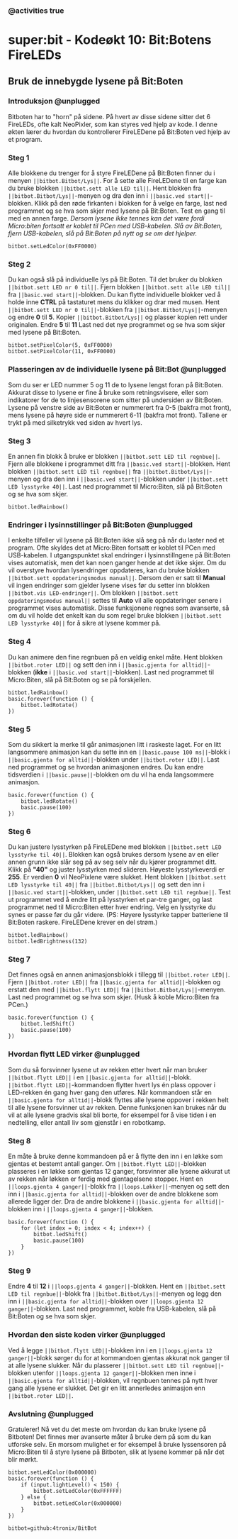 ### @activities true

# super:bit - Kodeøkt 10: Bit:Botens FireLEDs
## Bruk de innebygde lysene på Bit:Boten
### Introduksjon @unplugged

Bitboten har to "horn" på sidene.
På hvert av disse sidene sitter det 6 FireLEDs, ofte kalt NeoPixler, som kan styres ved hjelp av kode.
I denne økten lærer du hvordan du kontrollerer FireLEDene på Bit:Boten ved hjelp av et program.

### Steg 1

Alle blokkene du trenger for å styre FireLEDene på Bit:Boten finner du i menyen ``||bitbot.Bitbot/Lys||``.
For å sette alle FireLEDene til en farge kan du bruke blokken ``||bitbot.sett alle LED til||``.
Hent blokken fra ``||bitbot.Bitbot/Lys||``-menyen og dra den inn i ``||basic.ved start||``-blokken.
Klikk på den røde firkanten i blokken for å velge en farge, last ned programmet og se hva som skjer med lysene på Bit:Boten.
Test en gang til med en annen farge.
*Dersom lysene ikke tennes kan det være fordi Micro:biten fortsatt er koblet til PCen med USB-kabelen.
Slå av Bit:Boten, fjern USB-kabelen, slå på Bit:Boten på nytt og se om det hjelper.*


```blocks
bitbot.setLedColor(0xFF0000)
```

### Steg 2

Du kan også slå på individuelle lys på Bit:Boten.
Til det bruker du blokken ``||bitbot.sett LED nr 0 til||``.
Fjern blokken ``||bitbot.sett alle LED til||`` fra ``||basic.ved start||``-blokken.
Du kan flytte individuelle blokker ved å holde inne **CTRL** på tastaturet mens du klikker og drar med musen.
Hent ``||bitbot.sett LED nr 0 til||``-blokken fra ``||bitbot.Bitbot/Lys||``-menyen og endre **0** til **5**.
Kopier ``||bitbot.Bitbot/Lys||`` og plasser kopien rett under originalen.
Endre **5** til **11**
Last ned det nye programmet og se hva som skjer med lysene på Bit:Boten.

```blocks
bitbot.setPixelColor(5, 0xFF0000)
bitbot.setPixelColor(11, 0xFF0000)
```

### Plasseringen av de individuelle lysene på Bit:Bot @unplugged

Som du ser er LED nummer 5 og 11 de to lysene lengst foran på Bit:Boten.
Akkurat disse to lysene er fine å bruke som retningsvisere, eller som indikatorer for de to linjesensorene som sitter på undersiden av Bit:Boten.
Lysene på venstre side av Bit:Boten er nummerert fra 0-5 (bakfra mot front), mens lysene på høyre side er nummerert 6-11 (bakfra mot front).
Tallene er trykt på med silketrykk ved siden av hvert lys.

### Steg 3

En annen fin blokk å bruke er blokken ``||bitbot.sett LED til regnbue||``.
Fjern alle blokkene i programmet ditt fra ``||basic.ved start||``-blokken.
Hent blokken ``||bitbot.sett LED til regnbue||`` fra ``||bitbot.Bitbot/Lys||``-menyen og dra den inn i ``||basic.ved start||``-blokken under ``||bitbot.sett LED lysstyrke 40||``.
Last ned programmet til Micro:Biten, slå på Bit:Boten og se hva som skjer.

```blocks
bitbot.ledRainbow()
```

### Endringer i lysinnstillinger på Bit:Boten @unplugged

I enkelte tilfeller vil lysene på Bit:Boten ikke slå seg på når du laster ned et program.
Ofte skyldes det at Micro:Biten fortsatt er koblet til PCen med USB-kabelen.
I utgangspunktet skal endringer i lysinnstillngene på Bit:Boten vises automatisk, men det kan noen ganger hende at det ikke skjer.
Om du vil overstyre hvordan lysendringer oppdateres, kan du bruke blokken ``||bitbot.sett oppdateringsmodus manual||``.
Dersom den er satt til **Manual** vil ingen endringer som gjelder lysene vises før du setter inn blokken ``||bitbot.vis LED-endringer||``.
Om blokken ``||bitbot.sett oppdateringsmodus manual||`` settes til **Auto** vil alle oppdateringer senere i programmet vises automatisk.
Disse funksjonene regnes som avanserte, så om du vil holde det enkelt kan du som regel bruke blokken ``||bitbot.sett LED lysstyrke 40||`` for å sikre at lysene kommer på.

### Steg 4

Du kan animere den fine regnbuen på en veldig enkel måte.
Hent blokken ``||bitbot.roter LED||`` og sett den inn i ``||basic.gjenta for alltid||``-blokken (**ikke** i ``||basic.ved start||``-blokken).
Last ned programmet til Micro:Biten, slå på Bit:Boten og se på forskjellen.

```blocks
bitbot.ledRainbow()
basic.forever(function () {
    bitbot.ledRotate()
})
```

### Steg 5

Som du sikkert la merke til går animasjonen litt i raskeste laget.
For en litt langsommere animasjon kan du sette inn en ``||basic.pause 100 ms||``-blokk i ``||basic.gjenta for alltid||``-blokken under ``||bitbot.roter LED||``.
Last ned programmet og se hvordan animasjonen endres. Du kan endre tidsverdien i ``||basic.pause||``-blokken om du vil ha enda langsommere animasjon.

```blocks
basic.forever(function () {
    bitbot.ledRotate()
    basic.pause(100)
})
```

### Steg 6

Du kan justere lysstyrken på FireLEDene med blokken ``||bitbot.sett LED lysstyrke til 40||``.
Blokken kan også brukes dersom lysene av en eller annen grunn ikke slår seg på av seg selv når du kjører programmet ditt.
Klikk på **"40"** og juster lysstyrken med slideren.
Høyeste lysstyrkeverdi er **255**.
Er verdien **0** vil NeoPixlene være slukket.
Hent blokken ``||bitbot.sett LED lysstyrke til 40||`` fra ``||bitbot.Bitbot/Lys||`` og sett den inn i ``||basic.ved start||``-blokken, under ``||bitbot.sett LED til regnbue||``.
Test ut programmet ved å endre litt på lysstyrken et par-tre ganger, og last programmet ned til Micro:Biten etter hver endring.
Velg en lysstyrke du synes er passe før du går videre.
(PS: Høyere lysstyrke tapper batteriene til Bit:Boten raskere. FireLEDene krever en del strøm.)

```blocks
bitbot.ledRainbow()
bitbot.ledBrightness(132)
```

### Steg 7

Det finnes også en annen animasjonsblokk i tillegg til ``||bitbot.roter LED||``.
Fjern ``||bitbot.roter LED||`` fra ``||basic.gjenta for alltid||``-blokken og erstatt den med ``||bitbot.flytt LED||`` fra ``||bitbot.Bitbot/Lys||``-menyen.
Last ned programmet og se hva som skjer. (Husk å koble Micro:Biten fra PCen.)

```blocks
basic.forever(function () {
    bitbot.ledShift()
    basic.pause(100)
})
```

### Hvordan flytt LED virker @unplugged

Som du så forsvinner lysene ut av rekken etter hvert når man bruker ``||bitbot.flytt LED||`` i en ``||basic.gjenta for alltid||``-blokk.
``||bitbot.flytt LED||``-kommandoen flytter hvert lys én plass oppover i LED-rekken én gang hver gang den utføres.
Når kommandoen står en ``||basic.gjenta for alltid||``-blokk flyttes alle lysene oppover i rekken helt til alle lysene forsvinner ut av rekken.
Denne funksjonen kan brukes når du vil at alle lysene gradvis skal bli borte, for eksempel for å vise tiden i en nedtelling, eller antall liv som gjenstår i en robotkamp.

### Steg 8

En måte å bruke denne kommandoen på er å flytte den inn i en løkke som gjentas et bestemt antall ganger.
Om ``||bitbot.flytt LED||``-blokken plasseres i en løkke som gjentas 12 ganger, forsvinner alle lysene akkurat ut av rekken når løkken er ferdig med gjentagelsene stopper.
Hent en ``||loops.gjenta 4 ganger||``-blokk fra ``||loops.Løkker||``-menyen og sett den inn i ``||basic.gjenta for alltid||``-blokken over de andre blokkene som allerede ligger der.
Dra de andre blokkene i ``||basic.gjenta for alltid||``-blokken inn i ``||loops.gjenta 4 ganger||``-blokken.

```blocks
basic.forever(function () {
    for (let index = 0; index < 4; index++) {
        bitbot.ledShift()
        basic.pause(100)
    }
})
```

### Steg 9

Endre **4** til **12** i ``||loops.gjenta 4 ganger||``-blokken.
Hent en ``||bitbot.sett LED til regnbue||``-blokk fra ``||bitbot.Bitbot/Lys||``-menyen og legg den inn i ``||basic.gjenta for alltid||``-blokken over ``||loops.gjenta 12 ganger||``-blokken.
Last ned programmet, koble fra USB-kabelen, slå på Bit:Boten og se hva som skjer.

### Hvordan den siste koden virker @unplugged

Ved å legge ``||bitbot.flytt LED||``-blokken inn i en ``||loops.gjenta 12 ganger||``-blokk sørger du for at kommandoen gjentas akkurat nok ganger til at alle lysene slukker.
Når du plasserer ``||bitbot.sett LED til regnbue||``-blokken utenfor ``||loops.gjenta 12 ganger||``-blokken men inne i ``||basic.gjenta for alltid||``-blokken, vil regnbuen tennes på nytt hver gang alle lysene er slukket. 
Det gir en litt annerledes animasjon enn ``||bitbot.roter LED||``.

### Avslutning @unplugged

Gratulerer! Nå vet du det meste om hvordan du kan bruke lysene på Bitboten!
Det finnes mer avanserte måter å bruke dem på som du kan utforske selv.
En morsom mulighet er for eksempel å bruke lyssensoren på Micro:Biten til å styre lysene på Bitboten, slik at lysene kommer på når det blir mørkt.

```blocks
bitbot.setLedColor(0x000000)
basic.forever(function () {
    if (input.lightLevel() < 150) {
        bitbot.setLedColor(0xFFFFFF)
    } else {
        bitbot.setLedColor(0x000000)
    }
})
```


```package
bitbot=github:4tronix/BitBot
```

<script src="https://makecode.com/gh-pages-embed.js"></script><script>makeCodeRender("{{ site.makecode.home_url }}", "{{ site.github.owner_name }}/{{ site.github.repository_name }}");</script>
